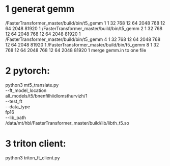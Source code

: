 # 1 generat gemm 
/FasterTransformer_master/build/bin/t5_gemm 1 1 32 768 12 64 2048 768 12 64 2048 81920 1
/FasterTransformer_master/build/bin/t5_gemm 2 1 32 768 12 64 2048 768 12 64 2048 81920 1
/FasterTransformer_master/build/bin/t5_gemm 4 1 32 768 12 64 2048 768 12 64 2048 81920 1
/FasterTransformer_master/build/bin/t5_gemm 8 1 32 768 12 64 2048 768 12 64 2048 81920 1
merge  gemm.in to one file

# 2 pytorch:
python3 mt5_translate.py \
--ft_model_location \
all_models/t5/bnenfilhiidlomsthurvizh/1 \
--test_ft \
--data_type \
fp16 \
--lib_path \
/data/mt/hbl/FasterTransformer_master/build/lib/libth_t5.so

# 3 triton client:
python3 triton_ft_client.py


